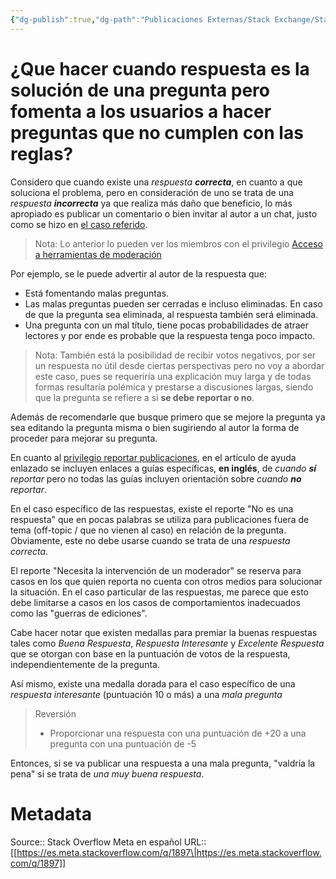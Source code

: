 ```yaml
---
{"dg-publish":true,"dg-path":"Publicaciones Externas/Stack Exchange/Stack Overflow en español/Stack Overflow en español Meta/es.meta.stackoverflow.com-1897.md","permalink":"/publicaciones-externas/stack-exchange/stack-overflow-en-espanol/stack-overflow-en-espanol-meta/es-meta-stackoverflow-com-1897/","title":"¿Que hacer cuando respuesta es la solución de una pregunta pero fomenta a los usuarios a hacer preguntas que no cumplen con las reglas?","hide":true,"noteIcon":"\"0\"","created":"2024-04-03T12:49:10.630-06:00","updated":"2024-04-05T16:44:01.121-06:00"}
---
```


# ¿Que hacer cuando respuesta es la solución de una pregunta pero fomenta a los usuarios a hacer preguntas que no cumplen con las reglas?

Considero que cuando existe una *respuesta **correcta***, en cuanto a que soluciona el problema, pero en consideración de uno se trata de una *respuesta **incorrecta*** ya que realiza más daño que beneficio, lo más apropiado es publicar un comentario o bien invitar al autor a un chat, justo como se hizo en [el caso referido][1]. 

> Nota: Lo anterior lo pueden ver los miembros con el privilegio [Acceso a herramientas de moderación][2]

Por ejemplo, se le puede advertir al autor de la respuesta que: 

- Está fomentando malas preguntas.
- Las malas preguntas pueden ser cerradas e incluso eliminadas. En caso de que la pregunta sea eliminada, al respuesta también será eliminada.
- Una pregunta con un mal título, tiene pocas probabilidades de atraer lectores y por ende es probable que la respuesta tenga poco impacto.

> Nota: También está la posibilidad de recibir votos negativos, por ser un respuesta no útil desde ciertas perspectivas pero no voy a abordar este caso, pues se requeriría una explicación muy larga y de todas formas resultaría polémica y prestarse a discusiones largas, siendo que la pregunta se refiere a si **se debe reportar o no**.

Además de recomendarle que busque primero que se mejore la pregunta ya sea editando la pregunta misma o bien sugiriendo al autor la forma de proceder para mejorar su pregunta.

En cuanto al [privilegio reportar publicaciones][3], en el artículo de ayuda enlazado se incluyen enlaces a guías específicas, **en inglés**, de *cuando **sí** reportar* pero no todas las guías incluyen orientación sobre *cuando **no** reportar*. 


En el caso específico de las respuestas, existe el reporte "No es una respuesta" que en pocas palabras se utiliza para publicaciones fuera de tema (off-topic / que no vienen al caso) en relación de la pregunta. Obviamente, este no debe usarse cuando se trata de una *respuesta correcta*.

El reporte "Necesita la intervención de un moderador" se reserva para casos en los que quien reporta no cuenta con otros medios para solucionar la situación. En el caso particular de las respuestas, me parece que esto debe limitarse a casos en los casos de comportamientos inadecuados como las "guerras de ediciones".

Cabe hacer notar que existen medallas para premiar la buenas respuestas tales como *Buena Respuesta*, *Respuesta Interesante* y *Excelente Respuesta* que se otorgan con base en la puntuación de votos de la respuesta, independientemente de la pregunta.

Así mismo, existe una medalla dorada para el caso específico de una *respuesta interesante* (puntuación 10 o más) a una *mala pregunta*

> Reversión  
>
> -  Proporcionar una respuesta con una puntuación de +20 a una pregunta con una puntuación de -5 

Entonces, si se va publicar una respuesta a una mala pregunta, "valdría la pena" si se trata de *una muy buena respuesta*.


  [1]: https://es.stackoverflow.com/q/66499/65
  [2]: https://es.stackoverflow.com/help/privileges/moderator-tools
  [3]: https://es.stackoverflow.com/help/privileges/flag-posts

# Metadata
Source:: Stack Overflow Meta en español
URL:: [[https://es.meta.stackoverflow.com/q/1897\|https://es.meta.stackoverflow.com/q/1897]]

